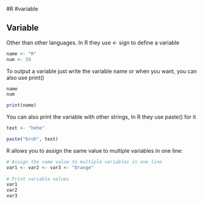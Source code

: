  #R #variable    
## Variable
Other than other languages. In R they use <- sign to define a variable
```R
name <- "R"
num <- 50
```
To output a variable just write the variable name or when you want, you can also use print()
```R
name
num

print(name)
```

You can also print the variable with other strings, In R they use paste() for it
```R
text <- "hehe"

paste("bruh", text)
```

R allows you to assign the same value to multiple variables in one line:
```R
# Assign the same value to multiple variables in one line  
var1 <- var2 <- var3 <- "Orange"  
  
# Print variable values  
var1  
var2  
var3
```